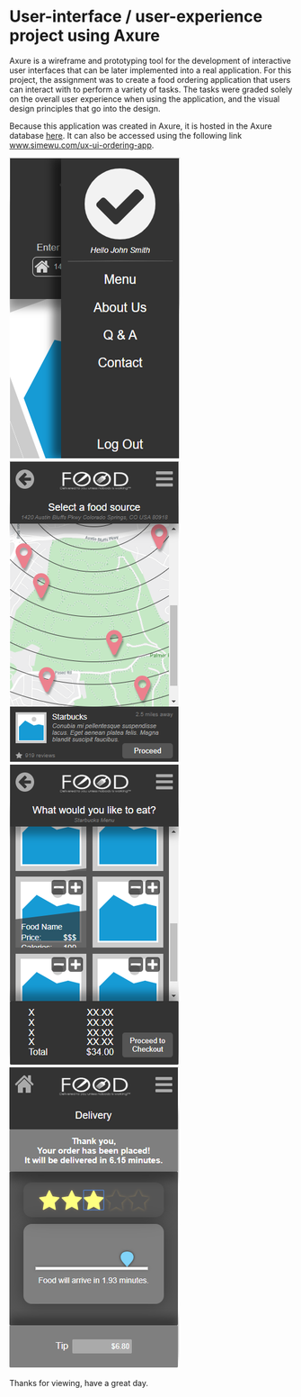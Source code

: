 # User-interface / user-experience project using Axure
Axure is a wireframe and prototyping tool for the development of interactive user interfaces that can be later implemented into a real application. For this project, the assignment was to create a food ordering application that users can interact with to perform a variety of tasks. The tasks were graded solely on the overall user experience when using the application, and the visual design principles that go into the design. 

Because this application was created in Axure, it is hosted in the Axure database [here](https://eaa46o.axshare.com/).
It can also be accessed using the following link www.simewu.com/ux-ui-ordering-app.

![](screenshots/1.png)![](screenshots/2.png)![](screenshots/3.png)![](screenshots/4.png)

Thanks for viewing, have a great day.
